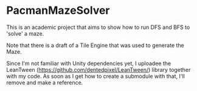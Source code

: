 # PacmanMazeSolver
This is an academic project that aims to show how to run DFS and BFS to 'solve' a maze.

Note that there is a draft of a Tile Engine that was used to generate the Maze.

Since I'm not familiar with Unity dependencies yet, I uploadee the LeanTween (https://github.com/dentedpixel/LeanTween/) library together with my code. As soon as I get how to create a submodule with that, I'll remove and make a reference.
